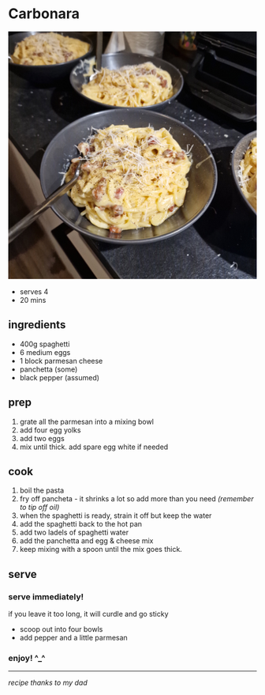 # Carbonara

![Four portions of carbonara, presented with parmesan and black pepper](images/carbonara.jpg)

- serves 4
- 20 mins

## ingredients

- 400g spaghetti
- 6 medium eggs
- 1 block parmesan cheese
- panchetta (some)
- black pepper (assumed)

## prep

1. grate all the parmesan into a mixing bowl
2. add four egg yolks
3. add two eggs
4. mix until thick. add spare egg white if needed

## cook

1. boil the pasta
2. fry off pancheta - it shrinks a lot so add more than you need *(remember to tip off oil)*
3. when the spaghetti is ready, strain it off but keep the water
4. add the spaghetti back to the hot pan
5. add two ladels of spaghetti water
6. add the panchetta and egg & cheese mix
7. keep mixing with a spoon until the mix goes thick. 

## serve

### **serve immediately!**
if you leave it too long, it will curdle and go sticky

- scoop out into four bowls
- add pepper and a little parmesan

### enjoy! ^_^

---

*recipe thanks to my dad*